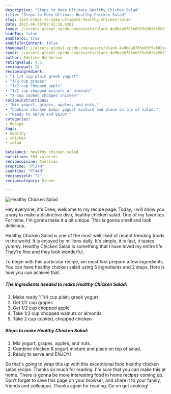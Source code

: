 ```yaml
---
description: "Steps to Make Ultimate Healthy Chicken Salad"
title: "Steps to Make Ultimate Healthy Chicken Salad"
slug: 1452-steps-to-make-ultimate-healthy-chicken-salad
date: 2022-04-30T02:41:18.530Z
image: //assets-global.cpcdn.com/assets/blank-4e0bea6785e03f5e602ec562f230caae08da540cada707380b4fe1bbebba43da.png
hideToc: false
enableToc: true
enableTocContent: false
thumbnail: //assets-global.cpcdn.com/assets/blank-4e0bea6785e03f5e602ec562f230caae08da540cada707380b4fe1bbebba43da.png
cover: //assets-global.cpcdn.com/assets/blank-4e0bea6785e03f5e602ec562f230caae08da540cada707380b4fe1bbebba43da.png
author: Adeline Henderson
ratingvalue: 4.6
reviewcount: 14
recipeingredient:
- "1 1/4 cup plain greek yogurt"
- "1/2 cup grapes"
- "1/2 cup chopped apple"
- "1/2 cup chopped walnuts or almonds"
- "2 cup cooked chopped chicken"
recipeinstructions:
- "Mix yogurt, grapes, apples, and nuts."
- "Combine chicken &amp; yogurt mixture and place on top of salad."
- "Ready to serve and ENJOY!"
categories:
- Recipe
tags:
- healthy
- chicken
- salad

katakunci: healthy chicken salad 
nutrition: 103 calories
recipecuisine: American
preptime: "PT27M"
cooktime: "PT44M"
recipeyield: "2"
recipecategory: Dinner

---
```



![Healthy Chicken Salad](//assets-global.cpcdn.com/assets/blank-4e0bea6785e03f5e602ec562f230caae08da540cada707380b4fe1bbebba43da.png)

Hey everyone, it's Drew, welcome to my recipe page. Today, I will show you a way to make a distinctive dish, healthy chicken salad. One of my favorites. For mine, I'm gonna make it a bit unique. This is gonna smell and look delicious.



Healthy Chicken Salad is one of the most well liked of recent trending foods in the world. It is enjoyed by millions daily. It's simple, it is fast, it tastes yummy. Healthy Chicken Salad is something that I have loved my entire life. They're fine and they look wonderful.


To begin with this particular recipe, we must first prepare a few ingredients. You can have healthy chicken salad using 5 ingredients and 2 steps. Here is how you can achieve that.

<!--inarticleads1-->

##### The ingredients needed to make Healthy Chicken Salad:

1. Make ready 1 1/4 cup plain, greek yogurt
1. Get 1/2 cup grapes
1. Get 1/2 cup chopped apple
1. Take 1/2 cup chopped walnuts or almonds
1. Take 2 cup cooked, chopped chicken




<!--inarticleads2-->

##### Steps to make Healthy Chicken Salad:

1. Mix yogurt, grapes, apples, and nuts.
1. Combine chicken &amp; yogurt mixture and place on top of salad.
1. Ready to serve and ENJOY!



So that's going to wrap this up with this exceptional food healthy chicken salad recipe. Thanks so much for reading. I'm sure that you can make this at home. There is gonna be more interesting food in home recipes coming up. Don't forget to save this page on your browser, and share it to your family, friends and colleague. Thanks again for reading. Go on get cooking!
